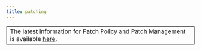 ```yaml
---
title: patching
---
```


<table border='1'>
<tr>
<td>The latest information for Patch Policy and Patch Management is available <a href="https://intranet.justice.gov.uk/guidance/security/it-computer-security/ict-security-policy-framework/patch-management-standard/">here</a>.</td>
</tr>
</table>
